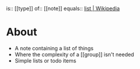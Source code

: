 is:: [[type]]
of:: [[note]]
equals:: [list | Wikipedia](https://en.wikipedia.org/wiki/List_(information))

# About
- A note containing a list of things
- Where the complexity of a [[group]] isn't needed
- Simple lists or todo items
